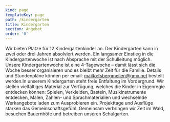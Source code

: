 ```yaml
---
kind: page
templateKey: page
path: /kindergarten
title: Kindergarten
section: Angebot
order: '0'
---
```

Wir bieten Plätze für 12 Kindergartenkinder an. Der Kindergarten kann in zwei oder drei Jahren absolviert werden. Ein langsamer Einstieg in die Kindergartenwoche ist nach Absprache mit der Schulleitung möglich. Unsere Kindergartenwoche ist eine 4-Tagewoche – damit lässt sich die Woche besser organisieren und es bleibt mehr Zeit für die Familie. Details und Stundenpläne können per email: <mailto:fsbergmeilen@gmx.net> bestellt werden.In unserem Kindergarten steht freie Entfaltung im Vordergrund. Wir stellen vielfältiges Material zur Verfügung, welches die Kinder in Eigenregie entdecken können: Spielen, Verkleiden, Basteln, Musikinstrumente entdecken, Malen, Zahlen- und Sprachmaterialien und wechselnde Werkangebote laden zum Ausprobieren ein. Projekttage und Ausflüge stärken das Gemeinschaftsgefühl. Gemeinsam verbringen wir Zeit im Wald, besuchen Bauernhöfe und betreiben unseren Schulgarten.

